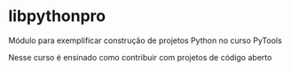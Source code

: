 # libpythonpro

Módulo para exemplificar construção de projetos Python no curso PyTools

Nesse curso é ensinado como contribuir com projetos de código aberto
